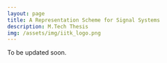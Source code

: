 ```yaml
---
layout: page
title: A Representation Scheme for Signal Systems
description: M.Tech Thesis
img: /assets/img/iitk_logo.png
---
```


To be updated soon.

